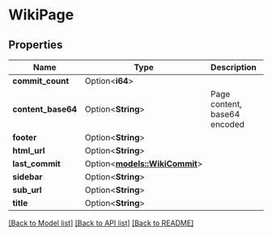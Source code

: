 # WikiPage

## Properties

Name | Type | Description | Notes
------------ | ------------- | ------------- | -------------
**commit_count** | Option<**i64**> |  | [optional]
**content_base64** | Option<**String**> | Page content, base64 encoded | [optional]
**footer** | Option<**String**> |  | [optional]
**html_url** | Option<**String**> |  | [optional]
**last_commit** | Option<[**models::WikiCommit**](WikiCommit.md)> |  | [optional]
**sidebar** | Option<**String**> |  | [optional]
**sub_url** | Option<**String**> |  | [optional]
**title** | Option<**String**> |  | [optional]

[[Back to Model list]](../README.md#documentation-for-models) [[Back to API list]](../README.md#documentation-for-api-endpoints) [[Back to README]](../README.md)


